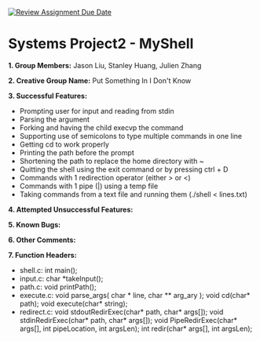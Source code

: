 [![Review Assignment Due Date](https://classroom.github.com/assets/deadline-readme-button-22041afd0340ce965d47ae6ef1cefeee28c7c493a6346c4f15d667ab976d596c.svg)](https://classroom.github.com/a/Tfg6waJb)
# Systems Project2 - MyShell

**1. Group Members:** Jason Liu, Stanley Huang, Julien Zhang

**2. Creative Group Name:** Put Something In I Don't Know

**3. Successful Features:** 
- Prompting user for input and reading from stdin
- Parsing the argument
- Forking and having the child execvp the command
- Supporting use of semicolons to type multiple commands in one line
- Getting cd to work properly
- Printing the path before the prompt
- Shortening the path to replace the home directory with ~
- Quitting the shell using the exit command or by pressing ctrl + D
- Commands with 1 redirection operator (either > or <)
- Commands with 1 pipe (|) using a temp file
- Taking commands from a text file and running them (./shell < lines.txt)

**4. Attempted Unsuccessful Features:**

**5. Known Bugs:**

**6. Other Comments:**

**7. Function Headers:**
- shell.c: int main();
- input.c: char *takeInput();
- path.c: void printPath();
- execute.c: void parse_args( char * line, char ** arg_ary ); void cd(char* path); void execute(char* string);
- redirect.c: void stdoutRedirExec(char* path, char* args[]); void stdinRedirExec(char* path, char* args[]); void PipeRedirExec(char* args[], int pipeLocation, int argsLen); int redir(char* args[], int argsLen);
